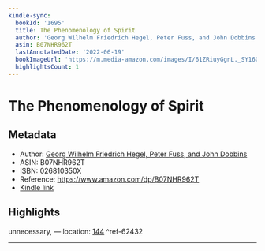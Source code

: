 ```yaml
---
kindle-sync:
  bookId: '1695'
  title: The Phenomenology of Spirit
  author: 'Georg Wilhelm Friedrich Hegel, Peter Fuss, and John Dobbins'
  asin: B07NHR962T
  lastAnnotatedDate: '2022-06-19'
  bookImageUrl: 'https://m.media-amazon.com/images/I/61ZRiuyGgnL._SY160.jpg'
  highlightsCount: 1
---
```

# The Phenomenology of Spirit
## Metadata
* Author: [Georg Wilhelm Friedrich Hegel, Peter Fuss, and John Dobbins](https://www.amazon.comundefined)
* ASIN: B07NHR962T
* ISBN: 026810350X
* Reference: https://www.amazon.com/dp/B07NHR962T
* [Kindle link](kindle://book?action=open&asin=B07NHR962T)

## Highlights
unnecessary, — location: [144](kindle://book?action=open&asin=B07NHR962T&location=144) ^ref-62432

---
